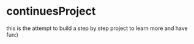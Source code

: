 # continuesProject


this is the attempt to build a step by step project to learn more and have fun:)

